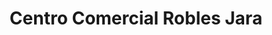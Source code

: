 ---
title: "Centro Comercial Robles Jara"
url: /san-marcos/centro-comercial-robles-jara/
shop: Einkaufszentrum
---